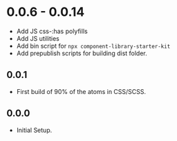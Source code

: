 # 0.0.6 - 0.0.14
* Add JS css-:has polyfills
* Add JS utilities
* Add bin script for `npx component-library-starter-kit`
* Add prepublish scripts for building dist folder.

## 0.0.1
* First build of 90% of the atoms in CSS/SCSS.

## 0.0.0
* Initial Setup.